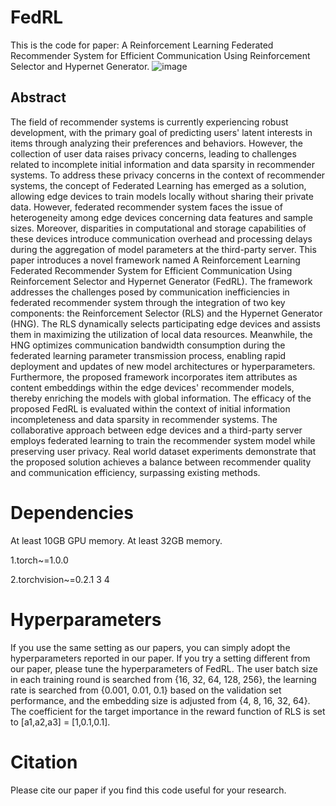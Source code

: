 # FedRL
This is the code for paper: A Reinforcement Learning Federated Recommender System for Efficient Communication Using Reinforcement Selector and Hypernet Generator.
![image](https://github.com/diyicheng/FedRL/blob/main/A3.png)
## Abstract
The field of recommender systems is currently experiencing robust development, with the primary goal of predicting users' latent interests in items through analyzing their preferences and behaviors. However, the collection of user data raises privacy concerns, leading to challenges related to incomplete initial information and data sparsity in recommender systems. To address these privacy concerns in the context of recommender systems, the concept of Federated Learning has emerged as a solution, allowing edge devices to train models locally without sharing their private data. However, federated recommender system faces the issue of heterogeneity among edge devices concerning data features and sample sizes. Moreover, disparities in computational and storage capabilities of these devices introduce communication overhead and processing delays during the aggregation of model parameters at the third-party server. This paper introduces a novel framework named A Reinforcement Learning Federated Recommender System for Efficient Communication Using Reinforcement Selector and Hypernet Generator (FedRL). The framework addresses the challenges posed by communication inefficiencies in federated recommender system through the integration of two key components: the Reinforcement Selector (RLS) and the Hypernet Generator (HNG). The RLS dynamically selects participating edge devices and assists them in maximizing the utilization of local data resources. Meanwhile, the HNG optimizes communication bandwidth consumption during the federated learning parameter transmission process, enabling rapid deployment and updates of new model architectures or hyperparameters. Furthermore, the proposed framework incorporates item attributes as content embeddings within the edge devices' recommender models, thereby enriching the models with global information. The efficacy of the proposed FedRL is evaluated within the context of initial information incompleteness and data sparsity in recommender systems. The collaborative approach between edge devices and a third-party server employs federated learning to train the recommender system model while preserving user privacy. Real world dataset experiments demonstrate that the proposed solution achieves a balance between recommender quality and communication efficiency, surpassing existing methods.
# Dependencies
At least 10GB GPU memory. At least 32GB memory.

1.torch~=1.0.0

2.torchvision~=0.2.1
3
4
# Hyperparameters
If you use the same setting as our papers, you can simply adopt the hyperparameters reported in our paper. If you try a setting different from our paper, please tune the hyperparameters of FedRL. The user batch size in each training round is searched from {16, 32, 64, 128, 256}, the learning rate is searched from {0.001, 0.01, 0.1} based on the validation set performance, and the embedding size is adjusted from {4, 8, 16, 32, 64}. The coefficient for the target importance in the reward function of RLS is set to [a1,a2,a3] = [1,0.1,0.1].
# Citation
Please cite our paper if you find this code useful for your research.
